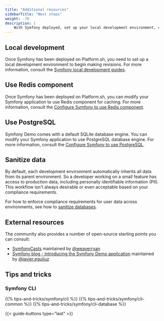 ```yaml
---
title: "Additional resources"
sidebarTitle: "Next steps"
weight: -70
description: |
    With Symfony deployed, set up your local development environment, compliance requirements, and more.
---
```


## Local development

Once Symfony has been deployed on Platform.sh, you need to set up a local development environment to begin making revisions.
For more information, consult the [Symfony local development guides](../local).

## Use Redis component

Once Symfony has been deployed on Platform.sh, you can modify your Symfony application to use Redis component for caching.
For more information, consult the [Configure Symfony to use Redis component](../customize/redis.md).

## Use PostgreSQL

Symfony Demo comes with a default SQLite database engine. You can modify your Symfony application to use PostgreSQL database engine.
For more information, consult the [Configure Symfony to use PostgreSQL](../customize/postgresql.md).

## Sanitize data

By default, each development environment automatically inherits all data from its parent environment.
So a developer working on a small feature has access to production data,
including personally identifiable information (PII).
This workflow isn't always desirable or even acceptable based on your compliance requirements.

For how to enforce compliance requirements for user data across environments,
see how to [sanitize databases](../../../development/sanitize-db/postgresql-symfony.md).

## External resources
The community also provides a number of open-source starting points you can consult:

- [SymfonyCasts](https://symfonycasts.com/tracks/symfony) maintained by [@weaverryan](https://github.com/weaverryan)
- [Symfony blog - Introducing the Symfony Demo application](https://symfony.com/blog/introducing-the-symfony-demo-application) maintained by [@javier.eguiluz](https://connect.symfony.com/profile/javier.eguiluz)

## Tips and tricks

### Symfony CLI

{{% tips-and-tricks/symfony/cli %}}
{{% tips-and-tricks/symfony/cli-common %}}
{{% tips-and-tricks/symfony/cli-database %}}

{{< guide-buttons type="last" >}}
